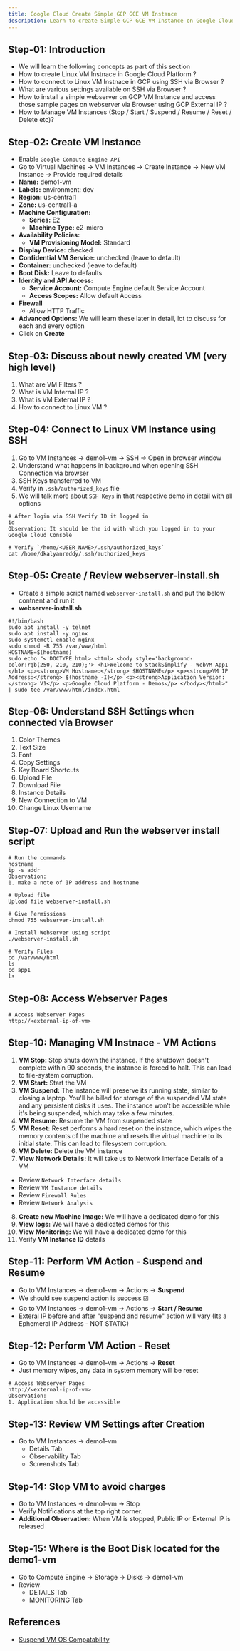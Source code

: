 ```yaml
---
title: Google Cloud Create Simple GCP GCE VM Instance
description: Learn to create Simple GCP GCE VM Instance on Google Cloud Platform GCP
---
```


## Step-01: Introduction
- We will learn the following concepts as part of this section
- How to create Linux VM Instnace in Google Cloud Platform ? 
- How to connect to Linux VM Instnace in GCP using SSH via Browser ? 
- What are various settings available on SSH via Browser ? 
- How to install a simple webserver on GCP VM Instance and access those sample pages on webserver via Browser using GCP External IP ? 
- How to Manage VM Instances (Stop / Start / Suspend / Resume / Reset / Delete etc)? 

## Step-02: Create VM Instance
- Enable `Google Compute Engine API`
- Go to Virtual Machines -> VM Instances -> Create Instance -> New VM Instance -> Provide required details
- **Name:** demo1-vm
- **Labels:** environment: dev
- **Region:** us-central1
- **Zone:** us-central1-a 
- **Machine Configuration:** 
  - **Series:** E2
  - **Machine Type:** e2-micro
- **Availability Policies:**
  - **VM Provisioning Model:** Standard  
- **Display Device:** checked 
- **Confidential VM Service:** unchecked (leave to default)
- **Container:** unchecked (leave to default)
- **Boot Disk:** Leave to defaults
- **Identity and API Access:**
  - **Service Account:** Compute Engine default Service Account
  - **Access Scopes:** Allow default Access
- **Firewall**
  - Allow HTTP Traffic
- **Advanced Options:** We will learn these later in detail, lot to discuss for each and every option 
- Click on **Create**

## Step-03: Discuss about newly created VM (very high level)
1. What are VM Filters ?
2. What is VM Internal IP ?
3. What is VM External IP ? 
4. How to connect to Linux VM ?


## Step-04: Connect to Linux VM Instance using SSH
1. Go to VM Instances -> demo1-vm -> SSH -> Open in browser window
2. Understand what happens in background when opening SSH Connection via browser
  1. SSH Keys transferred to VM
  2. Verify in `.ssh/authorized_keys` file
3. We will talk more about `SSH Keys` in that respective demo in detail with all options  
```t
# After login via SSH Verify ID it logged in
id 
Observation: It should be the id with which you logged in to your Google Cloud Console 

# Verify `/home/<USER_NAME>/.ssh/authorized_keys` 
cat /home/dkalyanreddy/.ssh/authorized_keys
```

## Step-05: Create / Review webserver-install.sh
- Create a simple script named `webserver-install.sh` and put the below contnent and run it 
- **webserver-install.sh**
```t
#!/bin/bash
sudo apt install -y telnet
sudo apt install -y nginx
sudo systemctl enable nginx
sudo chmod -R 755 /var/www/html
HOSTNAME=$(hostname)
sudo echo "<!DOCTYPE html> <html> <body style='background-color:rgb(250, 210, 210);'> <h1>Welcome to StackSimplify - WebVM App1 </h1> <p><strong>VM Hostname:</strong> $HOSTNAME</p> <p><strong>VM IP Address:</strong> $(hostname -I)</p> <p><strong>Application Version:</strong> V1</p> <p>Google Cloud Platform - Demos</p> </body></html>" | sudo tee /var/www/html/index.html
```

## Step-06: Understand SSH Settings when connected via Browser
1. Color Themes
2. Text Size
3. Font
4. Copy Settings
5. Key Board Shortcuts
6. Upload File
7. Download File
8. Instance Details
9. New Connection to VM
10. Change Linux Username

## Step-07: Upload and Run the webserver install script
```t
# Run the commands 
hostname
ip -s addr
Observation:
1. make a note of IP address and hostname

# Upload file
Upload file webserver-install.sh

# Give Permissions 
chmod 755 webserver-install.sh

# Install Webserver using script
./webserver-install.sh

# Verify Files
cd /var/www/html
ls
cd app1
ls
```

## Step-08: Access Webserver Pages
```t
# Access Webserver Pages
http://<external-ip-of-vm>
```

## Step-10: Managing VM Instnace - VM Actions
1. **VM Stop:** Stop shuts down the instance. If the shutdown doesn't complete within 90 seconds, the instance is forced to halt. This can lead to file-system corruption. 
2. **VM Start:** Start the VM
3. **VM Suspend:** The instance will preserve its running state, similar to closing a laptop. You'll be billed for storage of the suspended VM state and any persistent disks it uses. The instance won't be accessible while it's being suspended, which may take a few minutes.
4. **VM Resume:** Resume the VM from suspended state
5. **VM Reset:** Reset performs a hard reset on the instance, which wipes the memory contents of the machine and resets the virtual machine to its initial state. This can lead to filesystem corruption.
6. **VM Delete:** Delete the VM instance
7. **View Network Details:** It will take us to Network Interface Details of a VM
  - Review `Network Interface details`
  - Review `VM Instance details`
  - Review `Firewall Rules`
  - Review `Network Analysis`
8. **Create new Machine Image:** We will have a dedicated demo for this
9. **View logs:** We will have a dedicated demos for this
10. **View Monitoring:** We will have a dedicated demo for this
11. Verify **VM Instance ID** details

## Step-11: Perform VM Action - Suspend and Resume
- Go to VM Instances -> demo1-vm -> Actions -> **Suspend**
- We should see suspend action is success :ballot_box_with_check:
- Go to VM Instances -> demo1-vm -> Actions -> **Start / Resume**
- Exteral IP before and after "suspend and resume" action will vary (Its a Ephemeral IP Address - NOT STATIC)


## Step-12: Perform VM Action - Reset
- Go to VM Instances -> demo1-vm -> Actions -> **Reset**
- Just memory wipes, any data in system memory will be reset
```t
# Access Webserver Pages
http://<external-ip-of-vm>
Observation:
1. Application should be accessible
```

## Step-13: Review VM Settings after Creation
- Go to VM Instances -> demo1-vm
   - Details Tab
   - Observability Tab
   - Screenshots Tab

## Step-14: Stop VM to avoid charges
- Go to VM Instances -> demo1-vm -> Stop
- Verify Notifications at the top right corner.
- **Additional Observation:** When VM is stopped, Public IP or External IP is released

## Step-15: Where is the Boot Disk located for the demo1-vm
- Go to Compute Engine -> Storage -> Disks -> demo1-vm
- Review 
  - DETAILS Tab
  - MONITORING Tab

## References
- [Suspend VM OS Compatability](https://cloud.google.com/compute/docs/instances/suspend-resume-instance#os_compatibility)